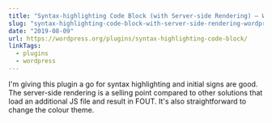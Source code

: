 ```yaml
---
title: "Syntax-highlighting Code Block (with Server-side Rendering) – WordPress plugin | WordPress.org"
slug: "syntax-highlighting-code-block-with-server-side-rendering-wordpress-plugin"
date: "2019-08-09"
url: https://wordpress.org/plugins/syntax-highlighting-code-block/
linkTags:
  - plugins
  - wordpress
---
```


I'm giving this plugin a go for syntax highlighting and initial signs are good. The server-side rendering is a selling point compared to other solutions that load an additional JS file and result in FOUT. It's also straightforward to change the colour theme.
